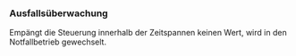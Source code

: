 ﻿### Ausfallsüberwachung

Empängt die Steuerung innerhalb der Zeitspannen keinen Wert, wird in den Notfallbetrieb gewechselt.

